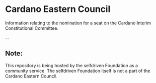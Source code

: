 # Cardano Eastern Council

Information relating to the nomination for a seat on the Cardano Interim Constitutional Committee.

--

## Note:
This repository is being hosted by the selfdriven Foundation as a community service.
The selfdriven Foundation itself is not a part of the Cardano Eastern Council.